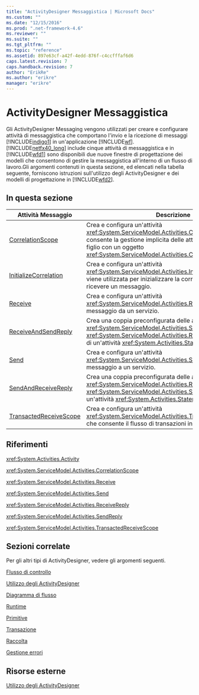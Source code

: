 ```yaml
---
title: "ActivityDesigner Messaggistica | Microsoft Docs"
ms.custom: ""
ms.date: "12/15/2016"
ms.prod: ".net-framework-4.6"
ms.reviewer: ""
ms.suite: ""
ms.tgt_pltfrm: ""
ms.topic: "reference"
ms.assetid: 897e63cf-a42f-4edd-876f-c4ccfffaf6d6
caps.latest.revision: 7
caps.handback.revision: 7
author: "ErikRe"
ms.author: "erikre"
manager: "erikre"
---
```

# ActivityDesigner Messaggistica
Gli ActivityDesigner Messaging vengono utilizzati per creare e configurare attività di messaggistica che comportano l'invio e la ricezione di messaggi [!INCLUDE[indigo1](../workflow-designer/includes/indigo1_md.md)] in un'applicazione [!INCLUDE[wf](../workflow-designer/includes/wf_md.md)].[!INCLUDE[netfx40_long](../workflow-designer/includes/netfx40_long_md.md)] include cinque attività di messaggistica e in [!INCLUDE[wfd1](../workflow-designer/includes/wfd1_md.md)] sono disponibili due nuove finestre di progettazione dei modelli che consentono di gestire la messaggistica all'interno di un flusso di lavoro.Gli argomenti contenuti in questa sezione, ed elencati nella tabella seguente, forniscono istruzioni sull'utilizzo degli ActivityDesigner e dei modelli di progettazione in [!INCLUDE[wfd2](../workflow-designer/includes/wfd2_md.md)].  
  
## In questa sezione  
  
|Attività Messaggio|Descrizione|  
|------------------------|-----------------|  
|[CorrelationScope](../workflow-designer/correlationscope-activity-designer.md)|Crea e configura un'attività <xref:System.ServiceModel.Activities.CorrelationScope> che consente la gestione implicita delle attività di messaggistica figlio con un oggetto <xref:System.ServiceModel.Activities.CorrelationHandle>.|  
|[InitializeCorrelation](../workflow-designer/initializecorrelation-activity-designer.md)|Crea e configura un'attività <xref:System.ServiceModel.Activities.InitializeCorrelation> che viene utilizzata per inizializzare la correlazione senza inviare o ricevere un messaggio.|  
|[Receive](../workflow-designer/receive-activity-designer.md)|Crea e configura un'attività <xref:System.ServiceModel.Activities.Receive> che riceve un messaggio da un servizio.|  
|[ReceiveAndSendReply](../workflow-designer/receiveandsendreply-template-designer.md)|Crea una coppia preconfigurata delle attività <xref:System.ServiceModel.Activities.Send> e <xref:System.ServiceModel.Activities.ReceiveReply> all'interno di un'attività <xref:System.Activities.Statements.Sequence>.|  
|[Send](../workflow-designer/send-activity-designer.md)|Crea e configura un'attività <xref:System.ServiceModel.Activities.Send> che invia un messaggio a un servizio.|  
|[SendAndReceiveReply](../workflow-designer/sendandreceivereply-template-designer.md)|Crea una coppia preconfigurata delle attività <xref:System.ServiceModel.Activities.Receive> e <xref:System.ServiceModel.Activities.SendReply> all'interno di un'attività <xref:System.Activities.Statements.Sequence>.|  
|[TransactedReceiveScope](../workflow-designer/transactedreceivescope-activity-designer.md)|Crea e configura un'attività <xref:System.ServiceModel.Activities.TransactedReceiveScope> che consente il flusso di transazioni in un flusso di lavoro.|  
  
## Riferimenti  
 <xref:System.Activities.Activity>  
  
 <xref:System.ServiceModel.Activities.CorrelationScope>  
  
 <xref:System.ServiceModel.Activities.Receive>  
  
 <xref:System.ServiceModel.Activities.Send>  
  
 <xref:System.ServiceModel.Activities.ReceiveReply>  
  
 <xref:System.ServiceModel.Activities.SendReply>  
  
 <xref:System.ServiceModel.Activities.TransactedReceiveScope>  
  
## Sezioni correlate  
 Per gli altri tipi di ActivityDesigner, vedere gli argomenti seguenti.  
  
 [Flusso di controllo](../workflow-designer/control-flow-activity-designers.md)  
  
 [Utilizzo degli ActivityDesigner](../workflow-designer/using-the-activity-designers.md)  
  
 [Diagramma di flusso](../workflow-designer/flowchart-activity-designers.md)  
  
 [Runtime](../workflow-designer/runtime-activity-designers.md)  
  
 [Primitive](../workflow-designer/primitives-activity-designers.md)  
  
 [Transazione](../workflow-designer/transaction-activity-designers.md)  
  
 [Raccolta](../workflow-designer/collection-activity-designers.md)  
  
 [Gestione errori](../workflow-designer/error-handling-activity-designers.md)  
  
## Risorse esterne  
 [Utilizzo degli ActivityDesigner](../workflow-designer/using-the-activity-designers.md)
